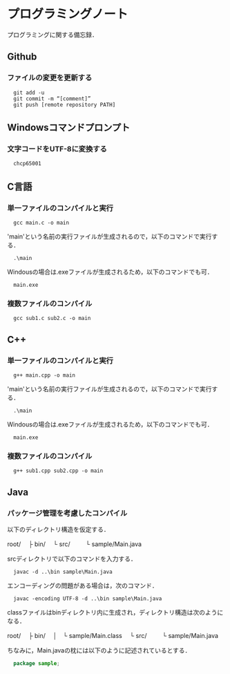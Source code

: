 # プログラミングノート
プログラミングに関する備忘録．
## Github
### ファイルの変更を更新する
```
  git add -u
  git commit -m “[comment]”
  git push [remote repository PATH]
```
## Windowsコマンドプロンプト
### 文字コードをUTF-8に変換する
```
  chcp65001
```
## C言語
### 単一ファイルのコンパイルと実行
```
  gcc main.c -o main
```
'main'という名前の実行ファイルが生成されるので，以下のコマンドで実行する．
```
  .\main
```
Windousの場合は.exeファイルが生成されるため，以下のコマンドでも可．
```
  main.exe
```
### 複数ファイルのコンパイル
```
  gcc sub1.c sub2.c -o main
```
## C++
### 単一ファイルのコンパイルと実行
```
  g++ main.cpp -o main
```
'main'という名前の実行ファイルが生成されるので，以下のコマンドで実行する．
```
  .\main
```
Windousの場合は.exeファイルが生成されるため，以下のコマンドでも可．
```
  main.exe
```
### 複数ファイルのコンパイル
```
  g++ sub1.cpp sub2.cpp -o main
```
## Java
### パッケージ管理を考慮したコンパイル
以下のディレクトリ構造を仮定する．

root/
　├ bin/
　└ src/
　  　└ sample/Main.java

srcディレクトリで以下のコマンドを入力する．
```
  javac -d ..\bin sample\Main.java
```
エンコーディングの問題がある場合は，次のコマンド．
```
  javac -encoding UTF-8 -d ..\bin sample\Main.java
```
classファイルはbinディレクトリ内に生成され，ディレクトリ構造は次のようになる．

root/
　├ bin/
　│　└ sample/Main.class
　└ src/
　  　└ sample/Main.java

ちなみに，Main.javaの枕には以下のように記述されているとする．
```java
  package sample;
```

